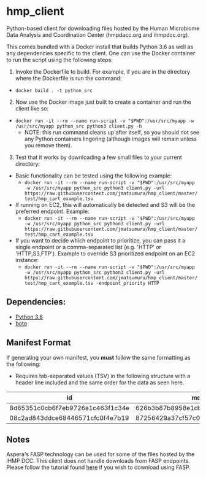 # hmp_client

Python-based client for downloading files hosted by the Human Microbiome Data Analysis and Coordination Center (hmpdacc.org and ihmpdcc.org).

This comes bundled with a Docker install that builds Python 3.6 as well as any dependencies specific to the client. One can use the Docker container to run the script using the following steps:

1. Invoke the Dockerfile to build. For example, if you are in the directory where the Dockerfile is run the command:
  * `docker build . -t python_src`
2. Now use the Docker image just built to create a container and run the client like so:
  * `docker run -it --rm --name run-script -v "$PWD":/usr/src/myapp -w /usr/src/myapp python_src python3 client.py -h`
    * NOTE: this run command cleans up after itself, so you should not see any Python containers lingering (although images will remain unless you remove them).
3. Test that it works by downloading a few small files to your current directory:
  * Basic functionality can be tested using the following example:
    * `docker run -it --rm --name run-script -v "$PWD":/usr/src/myapp -w /usr/src/myapp python_src python3 client.py -url https://raw.githubusercontent.com/jmatsumura/hmp_client/master/test/hmp_cart_example.tsv`
  * If running on EC2, this will automatically be detected and S3 will be the preferred endpoint. Example:
    * `docker run -it --rm --name run-script -v "$PWD":/usr/src/myapp -w /usr/src/myapp python_src python3 client.py -url https://raw.githubusercontent.com/jmatsumura/hmp_client/master/test/hmp_cart_example.tsv`
  * If you want to decide which endpoint to prioritize, you can pass it a single endpoint or a comma-separated list (e.g. 'HTTP' or 'HTTP,S3,FTP'). Example to override S3 prioritized endpoint on an EC2 instance:
    * `docker run -it --rm --name run-script -v "$PWD":/usr/src/myapp -w /usr/src/myapp python_src python3 client.py -url https://raw.githubusercontent.com/jmatsumura/hmp_client/master/test/hmp_cart_example.tsv -endpoint_priority HTTP`

## Dependencies:
- [Python 3.6](https://www.python.org/download/releases/2.7/)
- [boto](https://pypi.python.org/pypi/boto) 

## Manifest Format
If generating your own manifest, you **must** follow the same formatting as the following: 
* Requires tab-separated values (TSV) in the following structure with a header line included and the same order for the data as seen here.

|id|md5|size|urls|
|---|---|---|---|
|8d65351c0cb6f7eb9726a1c463f1c34e|626b3b87b8958e1db84489d727d16607|2353731|http:blahblah,ftp:blashblah,s3:blahblah|
|08c2ad843ddce68446571cfc0f4e7b19|87256429a37cf57c044879f974cd7421|2386996|http:blahblah,ftp:blahblah,s3:blahblah|

## Notes
Aspera's FASP technology can be used for some of the files hosted by the iHMP DCC. This client does not handle downloads from FASP endpoints. Please follow the tutorial found [here](http://ihmpdcc.org/resources/aspera.php) if you wish to download using FASP.
